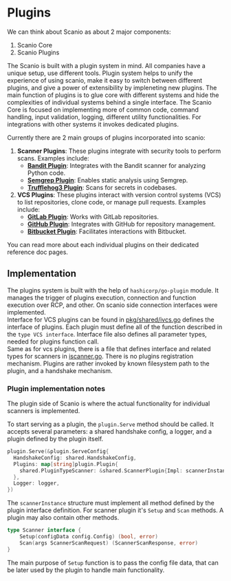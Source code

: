 # Plugins

We can think about Scanio as about 2 major components:
1. Scanio Core
2. Scanio Plugins

The Scanio is built with a plugin system in mind. All companies have a unique setup, use different tools. Plugin system helps to unify the experience of using scanio, make it easy to switch between different plugins, and give a power of extensibility by impleneting new plugins. The main function of plugins is to glue core with different systems and hide the complexities of individual systems behind a single interface.
The Scanio Core is focused on implementing more of common code, command handling, input validation, logging, different utility functionalities. For integrations with other systems it invokes dedicated plugins.

Currently there are 2 main groups of plugins incorporated into scanio:
1. **Scanner Plugins**: These plugins integrate with security tools to perform scans. Examples include:
   - **[Bandit Plugin](docs/reference/plugin-bandit.md)**: Integrates with the Bandit scanner for analyzing Python code.
   - **[Semgrep Plugin](docs/reference/plugin-semgrep.md)**: Enables static analysis using Semgrep.
   - **[Trufflehog3 Plugin](docs/reference/plugin-trufflehog3.md)**: Scans for secrets in codebases.
2. **VCS Plugins**: These plugins interact with version control systems (VCS) to list repositories, clone code, or manage pull requests. Examples include:
   - **[GitLab Plugin](docs/reference/plugin-gitlab.md)**: Works with GitLab repositories.
   - **[GitHub Plugin](docs/reference/plugin-github.md)**: Integrates with GitHub for repository management.
   - **[Bitbucket Plugin](docs/reference/plugin-bitbucket.md)**: Facilitates interactions with Bitbucket.

You can read more about each individual plugins on their dedicated reference doc pages.

## Implementation
The plugins system is built with the help of `hashicorp/go-plugin` module. It manages the trigger of plugins execution, connection and function execution over RCP, and other. On scanio side connection interfaces were implemented.  
Interface for VCS plugins can be found in [pkg/shared/ivcs.go](pkg/shared/ivcs.go) defines the interface of plugins. Each plugin must define all of the function described in the `type VCS interface`. Interface file also defines all parameter types, needed for plugins function call.  
Same as for vcs plugins, there is a file that defines interface and related types for scanners in [iscanner.go](/pkg/shared/iscanner.go).
There is no plugins registration mechanism. Plugins are rather invoked by known filesystem path to the plugin, and a handshake mechanism.


### Plugin implementation notes
The plugin side of Scanio is where the actual functionality for individual scanners is implemented.

To start serving as a plugin, the `plugin.Serve` method should be called. It accepts several parameters: a shared handshake config, a logger, and a plugin defined by the plugin itself.
```go
plugin.Serve(&plugin.ServeConfig{
  HandshakeConfig: shared.HandshakeConfig,
  Plugins: map[string]plugin.Plugin{
    shared.PluginTypeScanner: &shared.ScannerPlugin{Impl: scannerInstance},
  },
  Logger: logger,
})
```

The `scannerInstance` structure must implement all method defined by the plugin interface definition. For scanner plugin it's `Setup` and `Scan` methods. A plugin may also contain other methods.
```go
type Scanner interface {
	Setup(configData config.Config) (bool, error)
	Scan(args ScannerScanRequest) (ScannerScanResponse, error)
}
```

The main purpose of `Setup` function is to pass the config file data, that can be later used by the plugin to handle main functionality.
